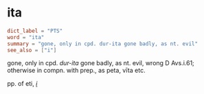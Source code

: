 # ita

``` toml
dict_label = "PTS"
word = "ita"
summary = "gone, only in cpd. dur-ita gone badly, as nt. evil"
see_also = ["i"]
```

gone, only in cpd. *dur\-ita* gone badly, as nt. evil, wrong D Avs.i.61; otherwise in compn. with prep., as peta, vīta etc.

pp. of eti, *[i](i.md)*


